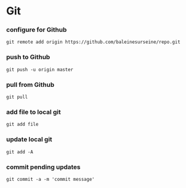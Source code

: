 # Git

### configure for Github
```
git remote add origin https://github.com/baleinesurseine/repo.git
```
### push to Github
```
git push -u origin master
```
### pull from Github
```
git pull
```
### add file to local git
```
git add file
```
### update local git
```
git add -A
```
### commit pending updates
```
git commit -a -m 'commit message'
```
